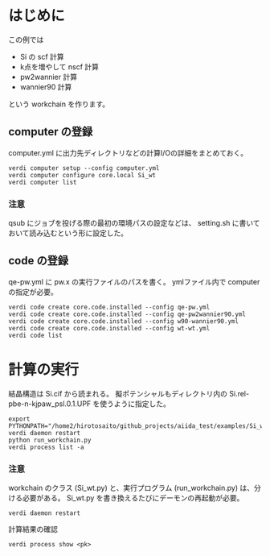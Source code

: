 
# はじめに
この例では 
* Si の scf 計算
* k点を増やして nscf 計算
* pw2wannier 計算
* wannier90 計算

という workchain を作ります。

## computer の登録
computer.yml に出力先ディレクトリなどの計算I/Oの詳細をまとめておく。
```
verdi computer setup --config computer.yml
verdi computer configure core.local Si_wt
verdi computer list
```

### 注意
qsub にジョブを投げる際の最初の環境パスの設定などは、 setting.sh に書いておいて読み込むという形に設定した。


## code の登録
qe-pw.yml に pw.x の実行ファイルのパスを書く。
ymlファイル内で computer の指定が必要。
```
verdi code create core.code.installed --config qe-pw.yml
verdi code create core.code.installed --config qe-pw2wannier90.yml
verdi code create core.code.installed --config w90-wannier90.yml
verdi code create core.code.installed --config wt-wt.yml
verdi code list
```

# 計算の実行
結晶構造は Si.cif から読まれる。
擬ポテンシャルもディレクトリ内の Si.rel-pbe-n-kjpaw_psl.0.1.UPF を使うように指定した。
```
export PYTHONPATH="/home2/hirotosaito/github_projects/aiida_test/examples/Si_wt:$PYTHONPATH"
verdi daemon restart
python run_workchain.py
verdi process list -a
```
### 注意
workchain のクラス (Si_wt.py) と、実行プログラム (run_workchain.py) は、分ける必要がある。
Si_wt.py を書き換えるたびにデーモンの再起動が必要。
```
verdi daemon restart
```

計算結果の確認
```
verdi process show <pk>
```